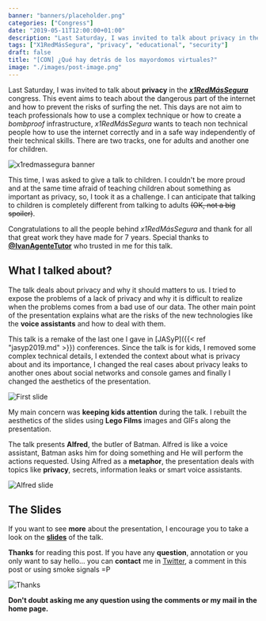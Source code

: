 ```yaml
---
banner: "banners/placeholder.png"
categories: ["Congress"]
date: "2019-05-11T12:00:00+01:00"
description: "Last Saturday, I was invited to talk about privacy in the x1RedMásSegura congress. This event aims to teach about the dangerous part of the internet and how to prevent the risks of surfing the net."
tags: ["X1RedMásSegura", "privacy", "educational", "security"]
draft: false
title: "[CON] ¿Qué hay detrás de los mayordomos virtuales?"
image: "./images/post-image.png"
---
```


Last Saturday, I was invited to talk about **privacy** in the [***x1RedMásSegura***](https://www.x1redmassegura.com/) congress. This event aims to teach about the dangerous part of the internet and how to prevent the risks of surfing the net. This days are not aim to teach professionals how to use a complex technique or how to create a *bombproof* infrastructure, *x1RedMásSegura* wants to teach non technical people how to use the internet correctly and in a safe way independently of their technical skills. There are two tracks, one for adults and another one for children.

![x1redmassegura banner](/images/x1redmassegura.png)

This time, I was asked to give a talk to children. I couldn't be more proud and at the same time afraid of teaching children about something as important as privacy, so, I took it as a challenge. I can anticipate that talking to children is completely different from talking to adults <strike>(OK, not a big spoiler)</strike>.

Congratulations to all the people behind *x1RedMásSegura* and thank for all that great work they have made for 7 years. Special thanks to **[@IvanAgenteTutor](https://twitter.com/IvanAgenteTutor)** who trusted in me for this talk.

## What I talked about?

The talk deals about privacy and why it should matters to us. I tried to expose the problems of a lack of privacy and why it is difficult to realize when the problems comes from a bad use of our data. The other main point of the presentation explains what are the risks of the new technologies like the **voice assistants** and how to deal with them.

This talk is a remake of the last one I gave in [JASyP]({{< ref "jasyp2019.md" >}}) conferences. Since the talk is for kids, I removed some complex technical details, I extended the context about what is privacy about and its importance, I changed the real cases about privacy leaks to another ones about social networks and console games and finally I changed the aesthetics of the presentation.

![First slide](/images/cover.png)

My main concern was **keeping kids attention** during the talk. I rebuilt the aesthetics of the slides using **Lego Films** images and GIFs along the presentation.

The talk presents **Alfred**, the butler of Batman. Alfred is like a voice assistant, Batman asks him for doing something and He will perform the actions requested. Using Alfred as a **metaphor**, the presentation deals with topics like **privacy**, secrets, information leaks or smart voice assistants.

![Alfred slide](/images/alfred.png)

## The Slides

If you want to see **more** about the presentation, I encourage you to take a look on the [**slides**](https://drive.google.com/open?id=1exJhZqNJ8yu6hasiW14P0ckbgDfLMfQNW7VS2Jnc2TU) of the talk.

**Thanks** for reading this post. If you have any **question**, annotation or you only want to say hello... you can **contact** me in [Twitter](https://twitter.com/coke727), a comment in this post or using smoke signals =P

![Thanks](/images/thanks.png)

**Don't doubt asking me any question using the comments or my mail in the home page.**
